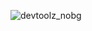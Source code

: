 ![devtoolz_nobg](https://github.com/gyancodes/devtoolz/assets/61907167/a78d4297-f310-4a51-8006-822f09815233)
